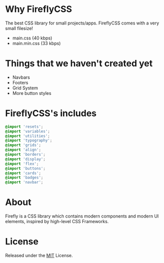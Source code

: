 # Why FireflyCSS
The best CSS library for small projects/apps. FireflyCSS comes with a very small filesize!

- main.css (40 kbps)
- main.min.css (33 kbps)

# Things that we haven't created yet

- Navbars
- Footers
- Grid System
- More button styles

# FireflyCSS's includes

```scss
@import 'resets';
@import 'variables';
@import 'utilities';
@import 'typography';
@import 'grids';
@import 'align';
@import 'borders';
@import 'display';
@import 'flex';
@import 'buttons';
@import 'cards';
@import 'badges';
@import 'navbar';
```

# About
Firefly is a CSS library which contains modern components and modern UI elements, inspired by high-level CSS Frameworks.

# License
Released under the [MIT](https://mit-license.org/) License.
